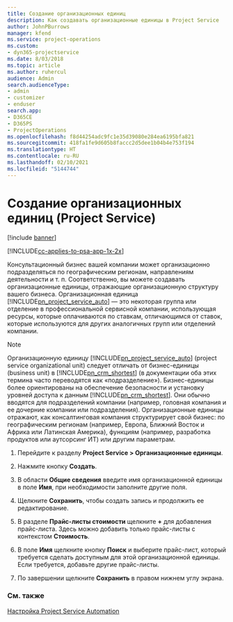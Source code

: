 ```yaml
---
title: Создание организационных единиц
description: Как создавать организационные единицы в Project Service
author: JohnPBurrows
manager: kfend
ms.service: project-operations
ms.custom:
- dyn365-projectservice
ms.date: 8/03/2018
ms.topic: article
ms.author: ruhercul
audience: Admin
search.audienceType:
- admin
- customizer
- enduser
search.app:
- D365CE
- D365PS
- ProjectOperations
ms.openlocfilehash: f8d44254adc9fc1e35d39080e284ea6195bfa821
ms.sourcegitcommit: 418fa1fe9d605b8faccc2d5dee1b04b4e753f194
ms.translationtype: HT
ms.contentlocale: ru-RU
ms.lasthandoff: 02/10/2021
ms.locfileid: "5144744"
---
```

# <a name="create-organizational-units-project-service"></a>Создание организационных единиц (Project Service)

[!include [banner](../includes/psa-now-project-operations.md)]

[!INCLUDE[cc-applies-to-psa-app-1x-2x](../includes/cc-applies-to-psa-app-1x-2x.md)]

Консультационный бизнес вашей компании может организационно подразделяться по географическим регионам, направлениям деятельности и т. п. Соответственно, вы можете создавать организационные единицы, отражающие организационную структуру вашего бизнеса. Организационная единица [!INCLUDE[pn_project_service_auto](../includes/pn-project-service-auto.md)] — это некоторая группа или отделение в профессиональной сервисной компании, использующая ресурсы, которые оплачиваются по ставкам, отличающимся от ставок, которые используются для других аналогичных групп или отделений компании.  
  
> [!NOTE]
>  Организационную единицу [!INCLUDE[pn_project_service_auto](../includes/pn-project-service-auto.md)] (project service organizational unit) следует отличать от бизнес-единицы (business unit) в [!INCLUDE[pn_crm_shortest](../includes/pn-crm-shortest.md)] (в документации оба этих термина часто переводятся как «подразделение»). Бизнес-единицы более ориентированы на обеспечение безопасности и установку уровней доступа к данным [!INCLUDE[pn_crm_shortest](../includes/pn-crm-shortest.md)]. Они обычно вводятся для подразделений компании (например, головная компания и ее дочерние компании или подразделения). Организационные единицы отражают, как консалтинговая компания структурирует свой бизнес: по географическим регионам (например, Европа, Ближний Восток и Африка или Латинская Америка), функциям (например, разработка продуктов или аутсорсинг ИТ) или другим параметрам.  
  
1.  Перейдите к разделу **Project Service > Организационные единицы**.  
  
2.  Нажмите кнопку **Создать**.  
  
3.  В области **Общие сведения** введите имя организационной единицы в поле **Имя**, при необходимости заполните другие поля.  
  
4.  Щелкните **Сохранить**, чтобы создать запись и продолжить ее редактирование.  
  
5.  В разделе **Прайс-листы стоимости** щелкните **+** для добавления прайс-листа. Здесь можно добавить только прайс-листы с контекстом **Стоимость**.  
  
6.  В поле **Имя** щелкните кнопку **Поиск** и выберите прайс-лист, который требуется сделать доступным для этой организационной единицы. Если требуется, добавьте другие прайс-листы.  
  
7.  По завершении щелкните **Сохранить** в правом нижнем углу экрана.  
  
### <a name="see-also"></a>См. также  
 [Настройка Project Service Automation](../psa/configure.md)

